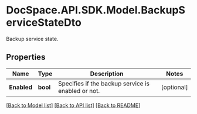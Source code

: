 # DocSpace.API.SDK.Model.BackupServiceStateDto
Backup service state.

## Properties

Name | Type | Description | Notes
------------ | ------------- | ------------- | -------------
**Enabled** | **bool** | Specifies if the backup service is enabled or not. | [optional] 

[[Back to Model list]](../README.md#documentation-for-models) [[Back to API list]](../README.md#documentation-for-api-endpoints) [[Back to README]](../README.md)

